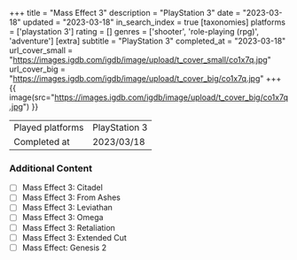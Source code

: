 +++
title = "Mass Effect 3"
description = "PlayStation 3"
date = "2023-03-18"
updated = "2023-03-18"
in_search_index = true
[taxonomies]
platforms = ['playstation 3']
rating = []
genres = ['shooter', 'role-playing (rpg)', 'adventure']
[extra]
subtitle = "PlayStation 3"
completed_at = "2023-03-18"
url_cover_small = "https://images.igdb.com/igdb/image/upload/t_cover_small/co1x7q.jpg"
url_cover_big = "https://images.igdb.com/igdb/image/upload/t_cover_big/co1x7q.jpg"
+++
{{ image(src="https://images.igdb.com/igdb/image/upload/t_cover_big/co1x7q.jpg") }}

|              |            |
| ------------ | ---------- |
| Played platforms    | PlayStation 3 |
| Completed at | 2023/03/18 |


### Additional Content


- [ ] Mass Effect 3: Citadel
- [ ] Mass Effect 3: From Ashes
- [ ] Mass Effect 3: Leviathan
- [ ] Mass Effect 3: Omega
- [ ] Mass Effect 3: Retaliation
- [ ] Mass Effect 3: Extended Cut
- [ ] Mass Effect: Genesis 2